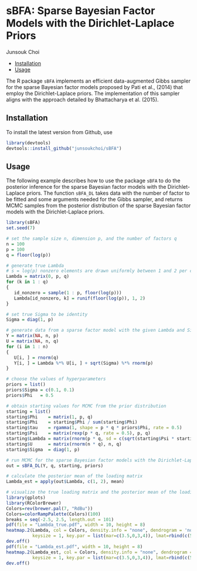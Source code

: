 sBFA: Sparse Bayesian Factor Models with the Dirichlet-Laplace Priors
================
Junsouk Choi

- <a href="#installation" id="toc-installation">Installation</a>
- <a href="#usage" id="toc-usage">Usage</a>

The R package `sBFA` implements an efficient data-augmented Gibbs
sampler for the sparse Bayesian factor models proposed by Pati et al.,
(2014) that employ the Dirichlet-Laplace priors. The implementation of
this sampler aligns with the approach detailed by Bhattacharya et
al. (2015).

## Installation

To install the latest version from Github, use

``` r
library(devtools)
devtools::install_github("junsoukchoi/sBFA")
```

## Usage

The following example describes how to use the package `sBFA` to do the
posterior inference for the sparse Bayesian factor models with the
Dirichlet-Laplace priors. The function `sBFA_DL` takes data with the
number of factor to be fitted and some arguments needed for the Gibbs
sampler, and returns MCMC samples from the posterior distribution of the
sparse Bayesian factor models with the Dirichlet-Laplace priors.

``` r
library(sBFA)
set.seed(7)

# set the sample size n, dimension p, and the number of factors q
n = 100
p = 100
q = floor(log(p))

# generate true Lambda
# s = log(p) nonzero elements are drawn uniformly between 1 and 2 per columns
Lambda = matrix(0, p, q)
for (k in 1 : q)
{
   id_nonzero = sample(1 : p, floor(log(p)))
   Lambda[id_nonzero, k] = runif(floor(log(p)), 1, 2)
}

# set true Sigma to be identity
Sigma = diag(1, p)

# generate data from a sparse factor model with the given Lambda and Sigma
Y = matrix(NA, n, p)
U = matrix(NA, n, q)
for (i in 1 : n)
{
   U[i, ] = rnorm(q)
   Y[i, ] = Lambda %*% U[i, ] + sqrt(Sigma) %*% rnorm(p)
}

# choose the values of hyperparameters 
priors = list()
priors$Sigma = c(0.1, 0.1)
priors$Phi   = 0.5

# obtain starting values for MCMC from the prior distribution
starting = list()
starting$Phi    = matrix(1, p, q)
starting$Phi    = starting$Phi / sum(starting$Phi)
starting$tau    = rgamma(1, shape = p * q * priors$Phi, rate = 0.5)
starting$Psi    = matrix(rexp(p * q, rate = 0.5), p, q)
starting$Lambda = matrix(rnorm(p * q, sd = c(sqrt(starting$Psi * starting$tau^2 * starting$Phi^2))), p, q)
starting$U      = matrix(rnorm(n * q), n, q)
starting$Sigma  = diag(1, p)

# run MCMC for the sparse Bayesian factor models with the Dirichlet-Laplace priors
out = sBFA_DL(Y, q, starting, priors)

# calculate the posterior mean of the loading matrix
Lambda_est = apply(out$Lambda, c(1, 2), mean)

# visualize the true loading matrix and the posterior mean of the loading matrix
library(gplots)
library(RColorBrewer)
Colors=rev(brewer.pal(7, "RdBu"))
Colors=colorRampPalette(Colors)(100)
breaks = seq(-2.5, 2.5, length.out = 101)
pdf(file = "Lambda_true.pdf", width = 10, height = 8)
heatmap.2(Lambda, col = Colors, density.info = "none", dendrogram = 'none', Colv = FALSE, Rowv =FALSE, trace = "none", breaks = breaks, 
          keysize = 1, key.par = list(mar=c(3.5,0,3,4)), lmat=rbind(c(5,4,2),c(6,1,3)), lhei=c(1,5), lwid=c(1,10,1))
dev.off()
pdf(file = "Lambda_est.pdf", width = 10, height = 8)
heatmap.2(Lambda_est, col = Colors, density.info = "none", dendrogram = 'none', Colv = FALSE, Rowv =FALSE, trace = "none", breaks = breaks, 
          keysize = 1, key.par = list(mar=c(3.5,0,3,4)), lmat=rbind(c(5,4,2),c(6,1,3)), lhei=c(1,5), lwid=c(1,10,1))
dev.off()
```

